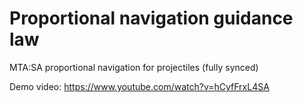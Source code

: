 # Proportional navigation guidance law
MTA:SA proportional navigation for projectiles (fully synced)

Demo video: https://www.youtube.com/watch?v=hCyfFrxL4SA
